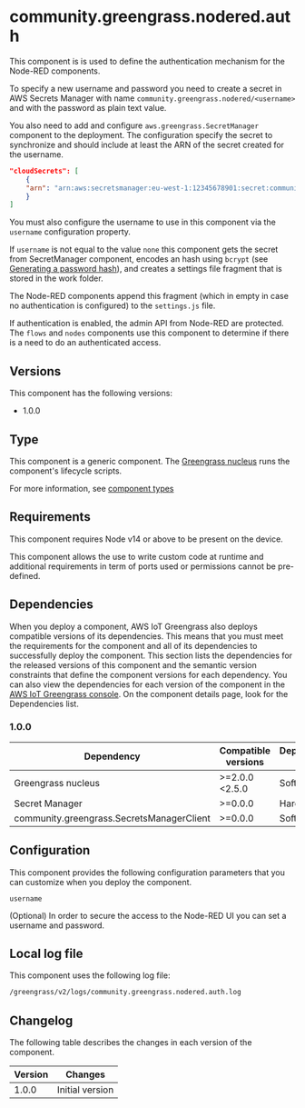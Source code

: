 # community.greengrass.nodered.auth

This component is is used to define the authentication mechanism for the Node-RED components.

To specify a new username and password you need to create a secret in AWS Secrets Manager with name `community.greengrass.nodered/<username>` and with the password as plain text value.

You also need to add and configure `aws.greengrass.SecretManager` component to the deployment. The configuration specify the secret to synchronize and should include at least the ARN of the secret created for the username.

```json
"cloudSecrets": [
    {
    "arn": "arn:aws:secretsmanager:eu-west-1:12345678901:secret:community.greengrass.nodered/<username>-XXXXXX"
    }
]
```

You must also configure the username to use in this component via the `username` configuration property.

If `username` is not equal to the value `none` this component gets the secret from SecretManager component, encodes an hash using `bcrypt` (see [Generating a password hash](https://nodered.org/docs/user-guide/runtime/securing-node-red#generating-the-password-hash)), and creates a settings file fragment that is stored in the work folder. 

The Node-RED components append this fragment (which in empty in case no authentication is configured) to the `settings.js` file.

If authentication is enabled, the admin API from Node-RED are protected. The `flows` and `nodes` components use this component to determine if there is a need to do an authenticated access.

## Versions
This component has the following versions:

* 1.0.0

## Type

This component is a generic component. The [Greengrass nucleus](https://docs.aws.amazon.com/greengrass/v2/developerguide/greengrass-nucleus-component.html) runs the component's lifecycle scripts.

For more information, see [component types](https://docs.aws.amazon.com/greengrass/v2/developerguide/manage-components.html#component-types)


## Requirements

This component requires Node v14 or above to be present on the device. 

This component allows the use to write custom code at runtime and additional requirements in term of ports used or permissions cannot be pre-defined.

## Dependencies

When you deploy a component, AWS IoT Greengrass also deploys compatible versions of its dependencies. This means that you must meet the requirements for the component and all of its dependencies to successfully deploy the component. This section lists the dependencies for the released versions of this component and the semantic version constraints that define the component versions for each dependency. You can also view the dependencies for each version of the component in the [AWS IoT Greengrass console](https://console.aws.amazon.com/greengrass). On the component details page, look for the Dependencies list.

### 1.0.0

| Dependency | Compatible versions | Dependency type |
|---|---|---|
| Greengrass nucleus | >=2.0.0 <2.5.0 | Soft |
| Secret Manager | >=0.0.0 | Hard |
| community.greengrass.SecretsManagerClient | >=0.0.0 | Soft |

## Configuration

This component provides the following configuration parameters that you can customize when you deploy the component.


`username`

(Optional) In order to secure the access to the Node-RED UI you can set a username and password.


## Local log file

This component uses the following log file:

```bash
/greengrass/v2/logs/community.greengrass.nodered.auth.log
```


## Changelog

The following table describes the changes in each version of the component.

| Version | Changes |
|---|---|
| 1.0.0 | Initial version |



